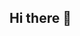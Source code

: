 ## Hi there 👋

<!--
**joshamayo7/joshamayo7** is a ✨ _special_ ✨ repository because its `README.md` (this file) appears on your GitHub profile.

Here are some ideas to get you started:

- 🚀 Coming from a background in Sports Science research, i've found myself in the world of Data Science.
- 🔭 I’m passionate about solving real-world problems with data. I have worked on Machine Learning and Data Analysis projects in the domains of Sport and Operations.
- 🌱 I’m currently exploring Natural Language Processing and Computer Vision as I seek to implement projects on these.
- 💻 Actively competing on Zindi as we work together to solve African problems using Data Science.
- 📫 How to reach me: https://www.linkedin.com/in/joshua-amayo-82752514a/


